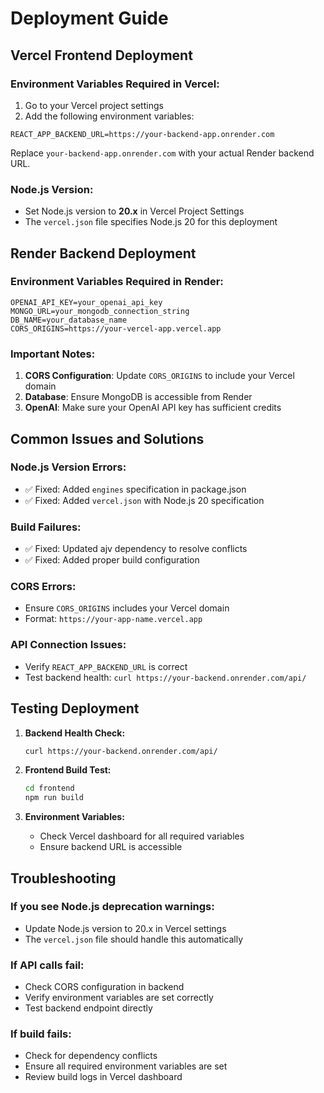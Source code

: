 # Deployment Guide

## Vercel Frontend Deployment

### Environment Variables Required in Vercel:

1. Go to your Vercel project settings
2. Add the following environment variables:

```
REACT_APP_BACKEND_URL=https://your-backend-app.onrender.com
```

Replace `your-backend-app.onrender.com` with your actual Render backend URL.

### Node.js Version:

- Set Node.js version to **20.x** in Vercel Project Settings
- The `vercel.json` file specifies Node.js 20 for this deployment

## Render Backend Deployment

### Environment Variables Required in Render:

```
OPENAI_API_KEY=your_openai_api_key
MONGO_URL=your_mongodb_connection_string
DB_NAME=your_database_name
CORS_ORIGINS=https://your-vercel-app.vercel.app
```

### Important Notes:

1. **CORS Configuration**: Update `CORS_ORIGINS` to include your Vercel domain
2. **Database**: Ensure MongoDB is accessible from Render
3. **OpenAI**: Make sure your OpenAI API key has sufficient credits

## Common Issues and Solutions

### Node.js Version Errors:
- ✅ Fixed: Added `engines` specification in package.json
- ✅ Fixed: Added `vercel.json` with Node.js 20 specification

### Build Failures:
- ✅ Fixed: Updated ajv dependency to resolve conflicts
- ✅ Fixed: Added proper build configuration

### CORS Errors:
- Ensure `CORS_ORIGINS` includes your Vercel domain
- Format: `https://your-app-name.vercel.app`

### API Connection Issues:
- Verify `REACT_APP_BACKEND_URL` is correct
- Test backend health: `curl https://your-backend.onrender.com/api/`

## Testing Deployment

1. **Backend Health Check:**
   ```bash
   curl https://your-backend.onrender.com/api/
   ```

2. **Frontend Build Test:**
   ```bash
   cd frontend
   npm run build
   ```

3. **Environment Variables:**
   - Check Vercel dashboard for all required variables
   - Ensure backend URL is accessible

## Troubleshooting

### If you see Node.js deprecation warnings:
- Update Node.js version to 20.x in Vercel settings
- The `vercel.json` file should handle this automatically

### If API calls fail:
- Check CORS configuration in backend
- Verify environment variables are set correctly
- Test backend endpoint directly

### If build fails:
- Check for dependency conflicts
- Ensure all required environment variables are set
- Review build logs in Vercel dashboard 